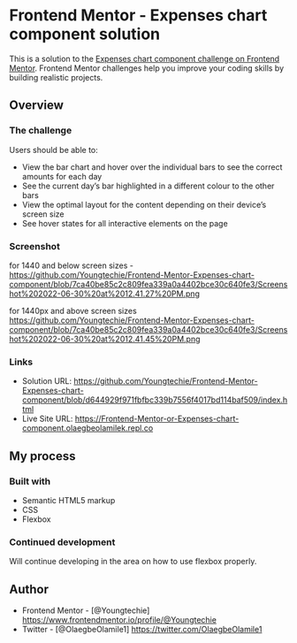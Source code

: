 # Frontend Mentor - Expenses chart component solution

This is a solution to the [Expenses chart component challenge on Frontend Mentor](https://www.frontendmentor.io/challenges/expenses-chart-component-e7yJBUdjwt). Frontend Mentor challenges help you improve your coding skills by building realistic projects. 

## Overview

### The challenge

Users should be able to:

- View the bar chart and hover over the individual bars to see the correct amounts for each day
- See the current day’s bar highlighted in a different colour to the other bars
- View the optimal layout for the content depending on their device’s screen size
- See hover states for all interactive elements on the page

### Screenshot

for 1440 and below screen sizes - https://github.com/Youngtechie/Frontend-Mentor-Expenses-chart-component/blob/7ca40be85c2c809fea339a0a4402bce30c640fe3/Screenshot%202022-06-30%20at%2012.41.27%20PM.png

for 1440px and above screen sizes https://github.com/Youngtechie/Frontend-Mentor-Expenses-chart-component/blob/7ca40be85c2c809fea339a0a4402bce30c640fe3/Screenshot%202022-06-30%20at%2012.41.45%20PM.png



### Links

- Solution URL: https://github.com/Youngtechie/Frontend-Mentor-Expenses-chart-component/blob/d644929f971fbfbc339b7556f4017bd114baf509/index.html
- Live Site URL: https://Frontend-Mentor-or-Expenses-chart-component.olaegbeolamilek.repl.co



## My process

### Built with

- Semantic HTML5 markup
- CSS
- Flexbox

### Continued development

Will continue developing in the area on how to use flexbox properly.



## Author

- Frontend Mentor - [@Youngtechie] https://www.frontendmentor.io/profile/@Youngtechie
- Twitter - [@OlaegbeOlamile1] https://twitter.com/OlaegbeOlamile1